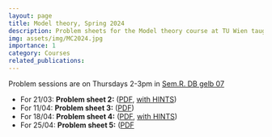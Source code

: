 ```yaml
---
layout: page
title: Model theory, Spring 2024
description: Problem sheets for the Model theory course at TU Wien taught by Michael Pinsker
img: assets/img/MC2024.jpg
importance: 1
category: Courses
related_publications: 
---
```

Problem sessions are on Thursdays 2-3pm in <a href=" https://tiss.tuwien.ac.at/events/roomSchedule.xhtml?dswid=2427&dsrid=649&roomCode=138A&initialDate=20240307" target="_blank">Sem.R. DB gelb 07</a>

<ul>
  <li>For 21/03: <b>Problem sheet 2:</b> (<a href="https://paolomarimon.github.io/assets/pdf/MTEX2024/PS2.pdf" target="_blank">PDF</a>, <a href="https://paolomarimon.github.io/assets/pdf/MTEX2024/HINTS2.pdf" target="_blank">with HINTS</a>)</li>
    <li>For 11/04: <b>Problem sheet 3:</b> (<a href="https://paolomarimon.github.io/assets/pdf/MTEX2024/PS3.pdf" target="_blank">PDF</a>)</li>
      <li>For 18/04: <b>Problem sheet 4:</b> (<a href="https://paolomarimon.github.io/assets/pdf/MTEX2024/PS4.pdf" target="_blank">PDF</a>, <a href="https://paolomarimon.github.io/assets/pdf/MTEX2024/HINTS4.pdf" target="_blank">with HINTS</a>)</li>
    <li>For 25/04: <b>Problem sheet 5:</b> (<a href="https://paolomarimon.github.io/assets/pdf/MTEX2024/PS5.pdf" target="_blank">PDF</a> </li>



